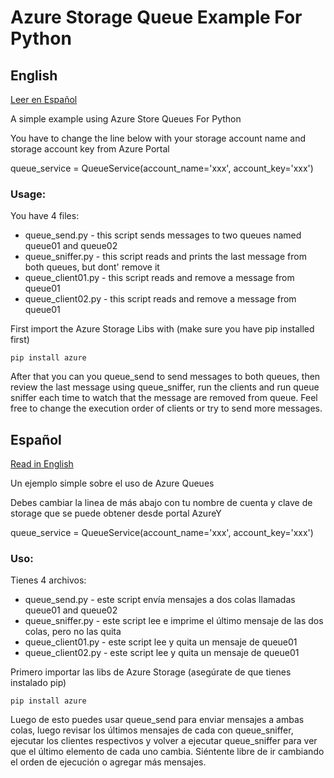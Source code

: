 # Azure Storage Queue Example For Python


 
## English

[Leer en Español](#español)

A simple example using Azure Store Queues For Python

You have to change the line below with your storage account name and storage account key from Azure Portal

queue_service = QueueService(account_name='xxx', account_key='xxx')

### Usage:
You have 4 files:

* queue_send.py - this script sends messages to two queues named queue01 and queue02
* queue_sniffer.py - this script reads and prints the last message from both queues, but dont' remove it
* queue_client01.py - this script reads and remove a message from queue01
* queue_client02.py - this script reads and remove a message from queue01

First import the Azure Storage Libs with (make sure you have pip installed first)

```
pip install azure
```
After that you can you queue_send to send messages to both queues, then review the last message using queue_sniffer, run the clients and run queue sniffer each time to watch that the message are removed from queue. Feel free to change the execution order of clients or try to send more messages.


## Español

[Read in English](#english) 

Un ejemplo simple sobre el uso de Azure Queues

Debes cambiar la linea de más abajo con tu nombre de cuenta y clave de storage que se puede obtener desde portal AzureY

queue_service = QueueService(account_name='xxx', account_key='xxx')

### Uso:

Tienes 4 archivos:

* queue_send.py - este script envía mensajes a dos colas llamadas queue01 and queue02
* queue_sniffer.py - este script lee e imprime el último mensaje de las dos colas, pero no las quita
* queue_client01.py - este script lee y quita un mensaje de queue01
* queue_client02.py - este script lee y quita un mensaje de  queue01

Primero importar las libs de Azure Storage (asegúrate de que tienes instalado pip)

```
pip install azure
```
Luego de esto puedes usar queue_send para enviar mensajes a ambas colas, luego revisar los últimos mensajes de cada con queue_sniffer, ejecutar los clientes respectivos y volver a ejecutar queue_sniffer para ver que el último elemento de cada uno cambia. Siéntente libre de ir cambiando el orden de ejecución o agregar más mensajes.
